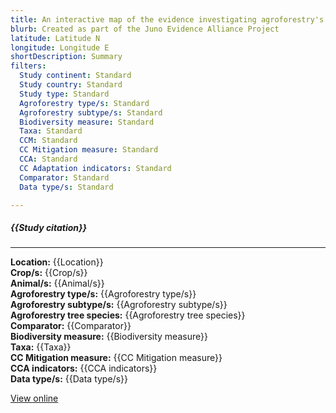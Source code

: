```yaml
---
title: An interactive map of the evidence investigating agroforestry's role in biodiversity and climate change mitigation and adaptation in low- and middle- income countries
blurb: Created as part of the Juno Evidence Alliance Project
latitude: Latitude N
longitude: Longitude E
shortDescription: Summary
filters:
  Study continent: Standard 
  Study country: Standard 
  Study type: Standard
  Agroforestry type/s: Standard
  Agroforestry subtype/s: Standard
  Biodiversity measure: Standard
  Taxa: Standard
  CCM: Standard
  CC Mitigation measure: Standard
  CCA: Standard
  CC Adaptation indicators: Standard
  Comparator: Standard
  Data type/s: Standard

---
```

##### {{Study citation}}

---

**Location:** {{Location}}\
**Crop/s:** {{Crop/s}}\
**Animal/s:** {{Animal/s}}\
**Agroforestry type/s:** {{Agroforestry type/s}}\
**Agroforestry subtype/s:** {{Agroforestry subtype/s}}\
**Agroforestry tree species:** {{Agroforestry tree species}}\
**Comparator:** {{Comparator}}\
**Biodiversity measure:** {{Biodiversity measure}}\
**Taxa:** {{Taxa}}\
**CC Mitigation measure:** {{CC Mitigation measure}}\
**CCA indicators:** {{CCA indicators}}\
**Data type/s:** {{Data type/s}}

[View online]({{Hyperlink}})
